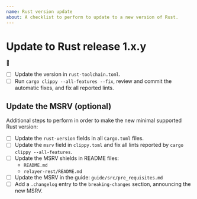 ```yaml
---
name: Rust version update
about: A checklist to perform to update to a new version of Rust.
---
```


# Update to Rust release 1.x.y

🦀

- [ ] Update the version in `rust-toolchain.toml`.
- [ ] Run `cargo clippy --all-features --fix`, review and commit the automatic
      fixes, and fix all reported lints.

## Update the MSRV (optional)

Additional steps to perform in order to make the new minimal supported
Rust version:

- [ ] Update the `rust-version` fields in all `Cargo.toml` files.
- [ ] Update the `msrv` field in `clippy.toml` and fix all lints reported by
      `cargo clippy --all-features`.
- [ ] Update the MSRV shields in README files:
  - `README.md`
  - `relayer-rest/README.md`
- [ ] Update the MSRV in the guide: `guide/src/pre_requisites.md`
- [ ] Add a `.changelog` entry to the `breaking-changes` section,
      announcing the new MSRV.
